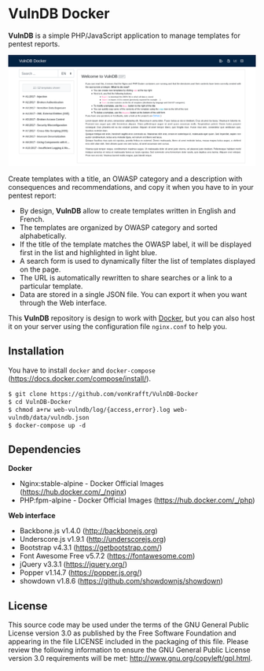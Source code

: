 # VulnDB Docker

**VulnDB** is a simple PHP/JavaScript application to manage templates for pentest reports.

![Web interface of VulnDB](https://raw.githubusercontent.com/vonKrafft/VulnDB-Docker/master/preview.png)

Create templates with a title, an OWASP category and a description with consequences and recommendations, and copy it when you have to in your pentest report:

- By design, **VulnDB** allow to create templates written in English and French.
- The templates are organized by OWASP category and sorted alphabetically.
- If the title of the template matches the OWASP label, it will be displayed first in the list and highlighted in light blue.
- A search form is used to dynamically filter the list of templates displayed on the page.
- The URL is automatically rewritten to share searches or a link to a particular template.
- Data are stored in a single JSON file. You can export it when you want through the Web interface.

This **VulnDB** repository is design to work with [Docker](https://www.docker.com/), but you can also host it on your server using the configuration file `nginx.conf` to help you.

## Installation

You have to install `docker` and `docker-compose` (https://docs.docker.com/compose/install/).

```
$ git clone https://github.com/vonKrafft/VulnDB-Docker
$ cd VulnDB-Docker
$ chmod a+rw web-vulndb/log/{access,error}.log web-vulndb/data/vulndb.json 
$ docker-compose up -d
```

## Dependencies

**Docker**

- Nginx:stable-alpine - Docker Official Images (https://hub.docker.com/_/nginx)
- PHP:fpm-alpine - Docker Official Images (https://hub.docker.com/_/php)

**Web interface**

- Backbone.js v1.4.0 (http://backbonejs.org)
- Underscore.js v1.9.1 (http://underscorejs.org)
- Bootstrap v4.3.1 (https://getbootstrap.com/)
- Font Awesome Free v5.7.2 (https://fontawesome.com)
- jQuery v3.3.1 (https://jquery.org/)
- Popper v1.14.7 (https://popper.js.org/)
- showdown v1.8.6 (https://github.com/showdownjs/showdown)

## License

This source code may be used under the terms of the GNU General Public License version 3.0 as published by the Free Software Foundation and appearing in the file LICENSE included in the packaging of this file. Please review the following information to ensure the GNU General Public License version 3.0 requirements will be met: http://www.gnu.org/copyleft/gpl.html.